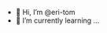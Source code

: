 - 👋 Hi, I’m @eri-tom
- 🌱 I’m currently learning ...


<!---
eri-tom/eri-tom is a ✨ special ✨ repository because its `README.md` (this file) appears on your GitHub profile.
You can click the Preview link to take a look at your changes.
--->

